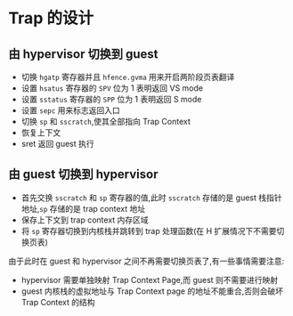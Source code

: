 # Trap 的设计

## 由 hypervisor 切换到 guest
- 切换 `hgatp` 寄存器并且 `hfence.gvma` 用来开启两阶段页表翻译
- 设置 `hsatus` 寄存器的 `SPV` 位为 1 表明返回 VS mode
- 设置 `sstatus` 寄存器的 `SPP` 位为 1 表明返回 S mode
- 设置 `sepc` 用来标志返回入口
- 切换 `sp` 和 `sscratch`,使其全部指向 Trap Context 
- 恢复上下文
- sret 返回 guest 执行

## 由 guest 切换到 hypervisor
- 首先交换 `sscratch` 和 `sp` 寄存器的值,此时 `sscratch` 存储的是 guest 栈指针地址,`sp` 存储的是 trap context 地址
- 保存上下文到 trap context 内存区域
- 将 `sp` 寄存器切换到内核栈并跳转到 trap 处理函数(在 H 扩展情况下不需要切换页表)
  
由于此时在 guest 和 hypervisor 之间不再需要切换页表了,有一些事情需要注意:
- hypervisor 需要单独映射 Trap Context Page,而 guest 则不需要进行映射
- guest 内核栈的虚拟地址与 Trap Context page 的地址不能重合,否则会破坏 Trap Context 的结构